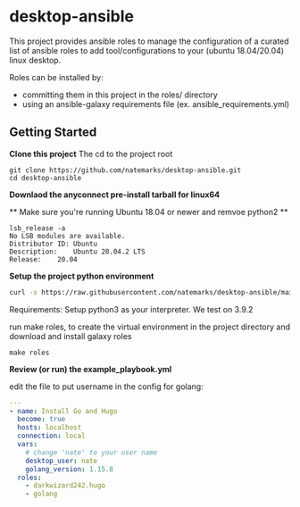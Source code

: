 # desktop-ansible
This project provides ansible roles to manage the configuration of a  curated list of ansible roles to add tool/configurations to your (ubuntu 18.04/20.04) linux desktop.

Roles can be installed by:
 - committing them in this project in the roles/ directory
 - using an ansible-galaxy requirements file (ex. ansible_requirements.yml)


## Getting Started

**Clone this project**
The cd to the project root
```shell
git clone https://github.com/natemarks/desktop-ansible.git
cd desktop-ansible
```

**Downlaod the anyconnect pre-install tarball for linux64**


** Make sure you're running Ubuntu 18.04 or newer and remvoe python2 **
```shell
lsb_release -a
No LSB modules are available.
Distributor ID:	Ubuntu
Description:	Ubuntu 20.04.2 LTS
Release:	20.04

```

**Setup the project python environment**

```bash
curl -s https://raw.githubusercontent.com/natemarks/desktop-ansible/main/scripts/setup.sh | bash
```
Requirements: Setup python3 as your interpreter. We test on 3.9.2

run make roles, to create the virtual environment in the project directory and download and install galaxy roles
```shell
make roles
```


**Review (or run) the example_playbook.yml**

edit the file to put username in the config for golang:
```yaml
---
- name: Install Go and Hugo
  become: true
  hosts: localhost
  connection: local
  vars:
    # change 'nate' to your user name
    desktop_user: nate
    golang_version: 1.15.8
  roles:
    - darkwizard242.hugo
    - golang
```



